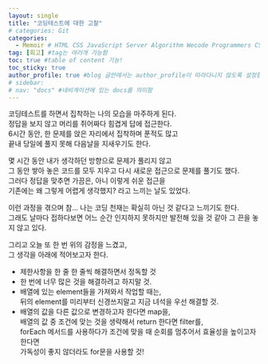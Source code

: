 ```yaml
---
layout: single
title: "코딩테스트에 대한 고찰"
# categories: Git
categories:
  - Memoir # HTML CSS JavaScript Server Algorithm Wecode Programmers CS vsCode
tag: [회고] #tag는 여러개 가능함
toc: true #table of content 기능!
toc_sticky: true
author_profile: true #blog 글안에서는 author_profile이 따라다니지 않도록 설정함
# sidebar:
# nav: "docs" #네비게이션에 있는 docs를 의미함
---
```

코딩테스트를 하면서 집착하는 나의 모습을 마주하게 된다.  
정답을 보지 않고 머리를 쥐어짜다 힘겹게 답에 접근한다.  
6시간 동안, 한 문제를 앉은 자리에서 집착하며 푼적도 많고  
끝내 당일에 풀지 못해 다음날을 지새우기도 한다.  

몇 시간 동안 내가 생각하던 방향으로 문제가 풀리지 않고  
그 동안 쌓아 놓은 코드를 모두 지우고 다시 새로운 접근으로 문제를 풀기도 했다.  
그러다 정답을 맞추면 가끔은, 아니 이렇게 쉬운 접근을  
기존에는 왜 그렇게 어렵게 생각했지? 라고 느끼는 날도 있었다.  

이런 과정을 겪으며 참... 나는 코딩 천재는 확실히 아닌 것 같다고 느끼기도 한다.  
그래도 날마다 접하다보면 어느 순간 인지하지 못하지만 발전해 있을 것 같아 그 끈을 놓지 않고 있다.  

그리고 오늘 또 한 번 위의 감정을 느겼고,  
그 생각을 아래에 적어보고자 한다.  

- 제한사항을 한 줄 한 줄씩 해결하면서 정독할 것
- 한 번에 너무 많은 것을 해결하려고 하지말 것.
- 배열에 있는 element들을 가져와서 작업할 때는,  
뒤의 element를 미리부터 신경쓰지말고 지금 녀석을 우선 해결할 것.  
- 배열의 값을 다른 값으로 변경하고자 한다면 map을,  
배열의 값 중 조건에 맞는 것을 생략해서 return 한다면 filter를,  
forEach 메서드를 사용하다가 조건에 맞을 때 순회를 멈추어서 효율성을 높이고자 한다면  
가독성이 좋지 않더라도 for문을 사용할 것!  

<style>
.red {
  color: red;
  font-weight: bold;
}

.tomato {
  color: tomato;
  font-weight: bold;
}

.blue {
  color: blue;
  font-weight: bold;
}

.royalblue {
  color: royalblue;
  font-weight: bold;
}

.forestgreen {
  color: foresgreen;
  font-weight: bold;
}

.darkorange {
  color: darkorange;
  font-weight: bold;
}
</style>

<!-- ### 2. Link 넣기

```
[StarFolio] : [SatyFolio 클론 프로젝트 Github 바로가기](https://github.com/gunhee-jeong/30-2nd-Starfolio-frontend)
유형 1: [설명어를 입력] : [gunhee's coding blog](https://gunhee-jeong.github.io/)
유형 2: (URL 자동연결) : <https://gunhee-jeong.github.io/>
유형 3: (동일 파일 내 '문단으로 이동') : [1. Header로 이동](###-1-header)

```

유형 1: (설명어를 입력) : [gunhee's coding blog](https://gunhee-jeong.github.io/)
유형 2: (URL 자동연결) : <https://gunhee-jeong.github.io/>
유형 3: (동일 파일 내 '문단으로 이동') : [1. Header로 이동](#1-header)
유형 3의 방법

1. 특수문자를 제거
2. 스페이스는 -로 바꾸고
3. 대문자는 소문자로!
   그래서 ### 1. Header -> #1-header

## Link: [google][https://www.google.com/]

### 3. 수평선

```

---

```

---

### 4. 라인 바꾸기

```

스페이스바를 2번 눌러주면 다음칸으로
이동할 수 있어요!

```

---

스페이스바를 2번 눌러주면
다음칸으로 이동할 수 있어요!

### 5. list 만들기

```

1. 1번
2. 2번
3. 3번

- 순서없는 list
  - 순서없는 list
    - 순서없는 list

```

1. 1번
2. 2번
3. 3번

- 순서없는 list
  - 순서없는 list
    - 순서없는 list

---

### 6. font 관련

```

**진하게** -> 볼드
_기울여서_ -> 이탤릭체
~~취소선~~ -> 취소선

<ul>밑줄넣기</ul> -> 밑줄
<span style="color:red">빨간 글씨</span> -> 글자색
이것이 `인라인` 입니다 -> 인라인 코드
```

**진하게** -> 볼드
_기울여서_ -> 이탤릭체
~~취소선~~ -> 취소선
<u>밑줄넣기</u> -> 밑줄
<span style="color:red">빨간 글씨</span>
이것이 `인라인` 입니다 -> 인라인 코드

---

### 7. 인용구문

```
> coding
>
> > JavaScript
> >
> > > 내가 프짱!
```

> coding
>
> > JavaScript
> >
> > > 내가 프짱!

---

### 8. 이미지 삽입

```
유형1: ('사이즈를 조절' -> HTML 태그 사용) : <img src="https://gunhee-jeong.github.io/assets/images/blogLogo.png" width="400" height="200">
유형2: (이미지 삽입 후 -> 링크 걸기)
[![이미지](https://gunhee-jeong.github.io/assets/images/blogLogo/blogLogo.png)](https://gunhee-jeong.github.io/)
```

유형1: ('사이즈를 조절' -> HTML 태그 사용) : <img src="https://gunhee-jeong.github.io/assets/images/blogLogo.png" width="400" height="200">
유형2: (이미지 삽입 후 -> 링크 걸기)
[![이미지](https://gunhee-jeong.github.io/assets/images/blogLogo.png)](https://gunhee-jeong.github.io/)

### 9. 표 만들기

```
||국어|영어|
| :--- | ---: | :--: |
|건희 | 100점 | 100점
|철수 | 100점 | 100점
```

|      |  국어 | 영어  |
| :--- | ----: | :---: |
| 건희 | 100점 | 100점 |
| 철수 | 100점 | 100점 |

> - header를 넣고 싶은 경우 ---을 사용하고 :을 이용하여 정렬에 사용함!

### 10. 토글 만들기

```
<details>
<summary>여기를 누르세요</summary>
<div markdown="1">
숨겨진 내용
</div>
</details>
```

<details>
<summary>여기를 누르세요</summary>
<div markdown="1">
숨겨진 내용
</div>
</details> -->
